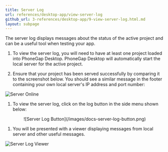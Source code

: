 ```yaml
---
title: Server Log
url: references/desktop-app/view-server-log
github_url: 3-references/desktop-app/9-view-server-log.html.md
layout: subpage
---
```


The server log displays messages about the status of the active project and can be a useful tool when testing your app.

1. To view the server log, you will need to have at least one project loaded into PhoneGap Desktop. PhoneGap Desktop will automatically start the local server for the active project.

1. Ensure that your project has been served successfully by comparing it to the screenshot below. You should see a similar message in the footer containing your own local server's IP address and port number:

  ![Server Online](/images/docs-server-status-online.png)

1. To view the server log, click on the log button in the side menu shown below:

  <div align="center">![Server Log Button](/images/docs-server-log-button.png)</div>

1. You will be presented with a viewer displaying messages from local server and other useful messages.

 ![Server Log Viewer](/images/docs-server-log-window.png)
